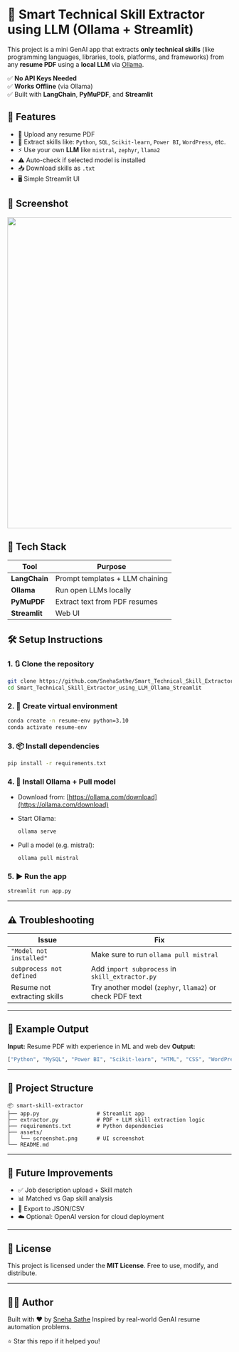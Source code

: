 # **🧠 Smart Technical Skill Extractor using LLM (Ollama + Streamlit)**


This project is a mini GenAI app that extracts **only technical skills** (like programming languages, libraries, tools, platforms, and frameworks) from any **resume PDF** using a **local LLM** via [Ollama](https://ollama.com).

✅ **No API Keys Needed**  
✅ **Works Offline** (via Ollama)  
✅ Built with **LangChain**, **PyMuPDF**, and **Streamlit**



## 📌 Features

- 📄 Upload any resume PDF  
- 🧠 Extract skills like: `Python`, `SQL`, `Scikit-learn`, `Power BI`, `WordPress`, etc.  
- ⚡ Use your own **LLM** like `mistral`, `zephyr`, `llama2`  
- ⚠️ Auto-check if selected model is installed  
- 📥 Download skills as `.txt`  
- 🖥️ Simple Streamlit UI



## 📸 Screenshot

<img src="https://github.com/SnehaSathe/GenAI_Career_Strategist/blob/main/resume_skill_extractor/resume_skill_extractor.png" width="700"/>



## 🧰 Tech Stack

| Tool            | Purpose                        |
|-----------------|--------------------------------|
| **LangChain**   | Prompt templates + LLM chaining |
| **Ollama**      | Run open LLMs locally           |
| **PyMuPDF**     | Extract text from PDF resumes   |
| **Streamlit**   | Web UI                          |



## 🛠️ Setup Instructions

### 1. 🔃 Clone the repository
```bash
git clone https://github.com/SnehaSathe/Smart_Technical_Skill_Extractor_using_LLM_Ollama_Streamlit.git
cd Smart_Technical_Skill_Extractor_using_LLM_Ollama_Streamlit
````

### 2. 💽 Create virtual environment

```bash
conda create -n resume-env python=3.10
conda activate resume-env
```

### 3. 📦 Install dependencies

```bash
pip install -r requirements.txt
```

### 4. 🧠 Install Ollama + Pull model

* Download from: [https://ollama.com/download](https://ollama.com/download)
* Start Ollama:

  ```bash
  ollama serve
  ```
* Pull a model (e.g. mistral):

  ```bash
  ollama pull mistral
  ```

### 5. ▶️ Run the app

```bash
streamlit run app.py
```

---

## ⚠️ Troubleshooting

| Issue                        | Fix                                                      |
| ---------------------------- | -------------------------------------------------------- |
| `"Model not installed"`      | Make sure to run `ollama pull mistral`                   |
| `subprocess not defined`     | Add `import subprocess` in `skill_extractor.py`                |
| Resume not extracting skills | Try another model (`zephyr`, `llama2`) or check PDF text |

---

## 🧪 Example Output

**Input:** Resume PDF with experience in ML and web dev
**Output:**

```python
["Python", "MySQL", "Power BI", "Scikit-learn", "HTML", "CSS", "WordPress", "NumPy", "Pandas"]
```

---

## 📁 Project Structure

```
📦 smart-skill-extractor
├── app.py                  # Streamlit app
├── extractor.py            # PDF + LLM skill extraction logic
├── requirements.txt        # Python dependencies
├── assets/
│   └── screenshot.png      # UI screenshot
└── README.md
```

---

## 📌 Future Improvements

* ✅ Job description upload + Skill match
* 📊 Matched vs Gap skill analysis
* 💾 Export to JSON/CSV
* ☁️ Optional: OpenAI version for cloud deployment

---

## 📃 License

This project is licensed under the **MIT License**.
Free to use, modify, and distribute.

---

## 🙋‍♀️ Author

Built with ❤️ by [Sneha Sathe](https://github.com/SnehaSathe)
Inspired by real-world GenAI resume automation problems.


⭐ Star this repo if it helped you!




